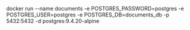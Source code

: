 docker run --name documents -e POSTGRES_PASSWORD=postgres -e POSTGRES_USER=postgres -e POSTGRES_DB=documents_db -p 5432:5432 -d postgres:9.4.20-alpine
